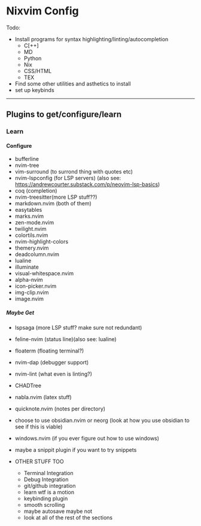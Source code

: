 # Nixvim Config

Todo:
- Install programs for syntax highlighting/linting/autocompletion
    - C[++]
    - MD
    - Python
    - Nix
    - CSS/HTML
    - TEX
- Find some other utilities and asthetics to install
- set up keybinds


---
## Plugins to get/configure/learn

### Learn
#### Configure
 - bufferline
 - nvim-tree
 - vim-surround   (to surrond thing with quotes etc)
 - nvim-lspconfig (for LSP servers) (also see: https://andrewcourter.substack.com/p/neovim-lsp-basics)
 - coq            (completion)
 - nvim-treesitter(more LSP stuff??)
 - markdown.nvim (both of them)
 - easytables
 - marks.nvim
 - zen-mode.nvim
 - twilight.nvim
 - colortils.nvim
 - nvim-highlight-colors
 - themery.nvim
 - deadcolumn.nvim
 - lualine
 - illuminate
 - visual-whitespace.nvim
 - alpha-nvim
 - icon-picker.nvim
 - img-clip.nvim
 - image.nvim

##### Maybe Get
 - lspsaga        (more LSP stuff? make sure not redundant)
 - feline-nvim    (status line)(also see: lualine)
 - floaterm       (floating terminal?)
 - nvim-dap       (debugger support)
 - nvim-lint      (what even is linting?)
 - CHADTree
 - nabla.nvim      (latex stuff)
 - quicknote.nvim  (notes per directory)
 - choose to use obsidian.nvim or neorg (look at how you use obsidian to see if this is viable)
 - windows.nvim   (if you ever figure out how to use windows)

 - maybe a snippit plugin if you want to try snippets
 - OTHER STUFF TOO
    - Terminal Integration
    - Debug Integration
    - git/github integration
    - learn wtf is a motion
    - keybinding plugin
    - smooth scrolling
    - maybe autosave maybe not
    - look at all of the rest of the sections


